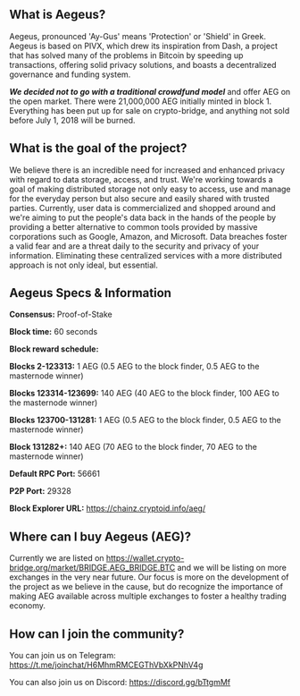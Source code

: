 ## What is Aegeus?

Aegeus, pronounced 'Ay-Gus' means 'Protection' or 'Shield' in Greek. Aegeus is based on PIVX, which drew its inspiration from Dash, a project that has solved many of the problems in Bitcoin by speeding up transactions, offering solid privacy solutions, and boasts a decentralized governance and funding system.

___We decided not to go with a traditional crowdfund model___ and offer AEG on the open market.  There were 21,000,000 AEG initially minted in block 1.  Everything has been put up for sale on crypto-bridge, and anything not sold before July 1, 2018 will be burned.

## What is the goal of the project?

We believe there is an incredible need for increased and enhanced privacy with regard to data storage, access, and trust.  We're working towards a goal of making distributed storage not only easy to access, use and manage for the everyday person but also secure and easily shared with trusted parties.  Currently, user data is commercialized and shopped around and we're aiming to put the people's data back in the hands of the people by providing a better alternative to common tools provided by massive corporations such as Google, Amazon, and Microsoft.  Data breaches foster a valid fear and are a threat daily to the security and privacy of your information.  Eliminating these centralized services with a more distributed approach is not only ideal, but essential.

## Aegeus Specs & Information

**Consensus:** Proof-of-Stake

**Block time:** 60 seconds

**Block reward schedule:**

**Blocks 2-123313:** 1 AEG (0.5 AEG to the block finder, 0.5 AEG to the masternode winner)

**Blocks 123314-123699:** 140 AEG (40 AEG to the block finder, 100 AEG to the masternode winner)

**Blocks 123700-131281:** 1 AEG (0.5 AEG to the block finder, 0.5 AEG to the masternode winner)

**Block 131282+:** 140 AEG (70 AEG to the block finder, 70 AEG to the masternode winner)

**Default RPC Port:** 56661

**P2P Port:** 29328

**Block Explorer URL:** https://chainz.cryptoid.info/aeg/

## Where can I buy Aegeus (AEG)?

Currently we are listed on https://wallet.crypto-bridge.org/market/BRIDGE.AEG_BRIDGE.BTC and we will be listing on more exchanges in the very near future.  Our focus is more on the development of the project as we believe in the cause, but do recognize the importance of making AEG available across multiple exchanges to foster a healthy trading economy.

## How can I join the community?

You can join us on Telegram: https://t.me/joinchat/H6MhmRMCEGThVbXkPNhV4g

You can also join us on Discord: https://discord.gg/bTtgmMf

